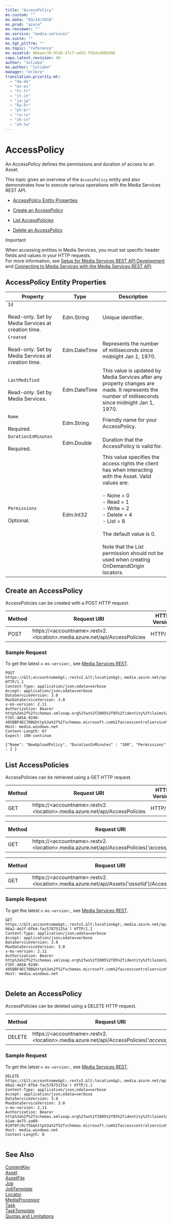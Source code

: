 ```yaml
---
title: "AccessPolicy"
ms.custom: ""
ms.date: "03/14/2018"
ms.prod: "azure"
ms.reviewer: ""
ms.service: "media-services"
ms.suite: ""
ms.tgt_pltfrm: ""
ms.topic: "reference"
ms.assetid: 9deaec39-9330-47c7-a452-f56dcd89b59b
caps.latest.revision: 40
author: "Juliako"
ms.author: "juliako"
manager: "erikre"
translation.priority.mt: 
  - "de-de"
  - "es-es"
  - "fr-fr"
  - "it-it"
  - "ja-jp"
  - "ko-kr"
  - "pt-br"
  - "ru-ru"
  - "zh-cn"
  - "zh-tw"
---
```

# AccessPolicy
An AccessPolicy defines the permissions and duration of access to an Asset.  
  
 This topic gives an overview of the `AccessPolicy` entity and also demonstrates how to execute various operations with the Media Services REST API.  
  
-   [AccessPolicy Entity Properties](../operations/accesspolicy.md#accesspolicy_properties)  
  
-   [Create an AccessPolicy](../operations/accesspolicy.md#create_an_accesspolicy)  
  
-   [List AccessPolicies](../operations/accesspolicy.md#list_accesspolicies)  
  
-   [Delete an AccessPolicy](../operations/accesspolicy.md#delete_an_accesspolicy)  
  
> [!IMPORTANT]
> When accessing entities in Media Services, you must set specific header fields and values in your HTTP requests. <br/>For more information, see [Setup for Media Services REST API Development](https://docs.microsoft.com/azure/media-services/media-services-rest-how-to-use) and [Connecting to Media Services with the Media Services REST API](https://docs.microsoft.com/azure/media-services/media-services-use-aad-auth-to-access-ams-api).  
  
##  <a name="accesspolicy_properties"></a> AccessPolicy Entity Properties  
  
|Property|Type|Description|  
|--------------|----------|-----------------|  
|`Id`<br /><br /> Read-only. Set by Media Services at creation time.|Edm.String|Unique identifier.|  
|`Created`<br /><br /> Read-only. Set by Media Services at creation time.|Edm.DateTime|Represents the number of milliseconds since midnight Jan 1, 1970.|  
|`LastModified`<br /><br /> Read-only. Set by Media Services.|Edm.DateTime|This value is updated by Media Services after any property changes are made. It represents the number of milliseconds since midnight Jan 1, 1970.|  
|`Name`<br /><br /> Required.|Edm.String|Friendly name for your AccessPolicy.|  
|`DurationInMinutes`<br /><br /> Required.|Edm.Double|Duration that the AccessPolicy is valid for.|  
|`Permissions`<br /><br /> Optional.|Edm.Int32|This value specifies the access rights the client has when interacting with the Asset. Valid values are:<br /><br /> -   None = 0<br />-   Read = 1<br />-   Write = 2<br />-   Delete = 4<br />-   List = 8<br /><br /> The default value is 0.<br /><br /> Note that the List permission should not be used when creating OnDemandOrigin locators.|  
  
##  <a name="create_an_accesspolicy"></a> Create an AccessPolicy  
 AccessPolicies can be created with a POST HTTP request.  
  
|Method|Request URI|HTTP Version|  
|------------|-----------------|------------------|  
|POST|https://&lt;accountname&gt;.restv2.&lt;location&gt;.media.azure.net/api/AccessPolicies|HTTP/1.1|  
  
### Sample Request  
  
 To get the latest `x-ms-version:`, see [Media Services REST](../operations/azure-media-services-rest-api-reference.md).  
  
```  
POST https://&lt;accountname&gt;.restv2.&lt;location&gt;.media.azure.net/api/AccessPolicies HTTP/1.1  
Content-Type: application/json;odata=verbose  
Accept: application/json;odata=verbose  
DataServiceVersion: 3.0  
MaxDataServiceVersion: 3.0  
x-ms-version: 2.11  
Authorization: Bearer http%3a%2f%2fschemas.xmlsoap.org%2fws%2f2005%2f05%2fidentity%2fclaims%2fnameidentifier=070500D0-F35C-4A5A-9249-485BBF4EC70B&http%3a%2f%2fschemas.microsoft.com%2faccesscontrolservice%2f2010%2f07%2fclaims%2fidentityprovider=https%3a%2f%2fwamsprodglobal001acs.accesscontrol.windows.net%2f&Audience=urn%3aWindowsAzureMediaServices&ExpiresOn=1334275521&Issuer=https%3a%2f%2fwamsprodglobal001acs.accesscontrol.windows.net%2f&HMACSHA256=GxdBb%2fmEyN7iHdNxbawawHRftLhPFFqxX1JZckuv3hY%3d  
Host: media.windows.net  
Content-Length: 67  
Expect: 100-continue  
  
{"Name": "NewUploadPolicy", "DurationInMinutes" : "100", "Permissions" : 2 }  
```  
  
##  <a name="list_accesspolicies"></a> List AccessPolicies  
 AccessPolicies can be retrieved using a GET HTTP request.  
  
|Method|Request URI|HTTP Version|  
|------------|-----------------|------------------|  
|GET|https://&lt;accountname&gt;.restv2.&lt;location&gt;.media.azure.net/api/AccessPolicies|HTTP/1.1|  
  
|Method|Request URI|HTTP Version|  
|------------|-----------------|------------------|  
|GET|https://&lt;accountname&gt;.restv2.&lt;location&gt;.media.azure.net/api/AccessPolicies('*accesspolicyid*')|HTTP/1.1|  
  
|Method|Request URI|HTTP Version|  
|------------|-----------------|------------------|  
|GET|https://&lt;accountname&gt;.restv2.&lt;location&gt;.media.azure.net/api/Assets('*assetid*')/AccessPolicies|HTTP/1.1|  
  
### Sample Request  
  
To get the latest `x-ms-version:`, see [Media Services REST](../operations/azure-media-services-rest-api-reference.md).  
  
```  
GET https://&lt;accountname&gt;.restv2.&lt;location&gt;.media.azure.net/api/AccessPolicies('nb:pid:UUID:ad05d8fa-06a2-4e2f-8fb4-fac57875135a') HTTP/1.1  
Content-Type: application/json;odata=verbose  
Accept: application/json;odata=verbose  
DataServiceVersion: 3.0  
MaxDataServiceVersion: 3.0  
x-ms-version: 2.11  
Authorization: Bearer http%3a%2f%2fschemas.xmlsoap.org%2fws%2f2005%2f05%2fidentity%2fclaims%2fnameidentifier=070500D0-F35C-4A5A-9249-485BBF4EC70B&http%3a%2f%2fschemas.microsoft.com%2faccesscontrolservice%2f2010%2f07%2fclaims%2fidentityprovider=https%3a%2f%2fnimbusvoddev.accesscontrol.windows.net%2f&Audience=urn%3aWindowsAzureMediaServices&ExpiresOn=1334276569&Issuer=https%3a%2f%2fwamsprodglobal001acs.accesscontrol.windows.net%2f&HMACSHA256=Cax61TKgo%2fLo5k6AWA%2brOLdAbMMd4poqvpVqiRPdTXk%3d  
Host: media.windows.net  
  
```  
  
##  <a name="delete_an_accesspolicy"></a> Delete an AccessPolicy  
 AccessPolicies can be deleted using a DELETE HTTP request.  
  
|Method|Request URI|HTTP Version|  
|------------|-----------------|------------------|  
|DELETE|https://&lt;accountname&gt;.restv2.&lt;location&gt;.media.azure.net/api/AccessPolicies('*accesspolicyid*')|HTTP/1.1|  
  
### Sample Request  
  
To get the latest `x-ms-version:`, see [Media Services REST](../operations/azure-media-services-rest-api-reference.md).  
  
```  
DELETE https://&lt;accountname&gt;.restv2.&lt;location&gt;.media.azure.net/api/AccessPolicies('nb:pid:UUID:ad05d8fa-06a2-4e2f-8fb4-fac57875135a') HTTP/1.1  
Content-Type: application/json;odata=verbose  
Accept: application/json;odata=verbose  
DataServiceVersion: 3.0  
MaxDataServiceVersion: 3.0  
x-ms-version: 2.11  
Authorization: Bearer http%3a%2f%2fschemas.xmlsoap.org%2fws%2f2005%2f05%2fidentity%2fclaims%2fnameidentifier=youraccountname&urn%3aSubscriptionId=2f84471d-b1ae-4e75-aa09-010f0fc0cf5b&http%3a%2f%2fschemas.microsoft.com%2faccesscontrolservice%2f2010%2f07%2fclaims%2fidentityprovider=https%3a%2f%2fwamsprodglobal001acs.accesscontrol.windows.net%2f&Audience=urn%3aWindowsAzureMediaServices&ExpiresOn=1337156939&Issuer=https%3a%2f%2fwamsprodglobal001acs.accesscontrol.windows.net%2f&HMACSHA256=IMU5VFP%2bhekKwnUJR13b%2fBMsrZF1h72pZdMlqZ8Txf8%3d  
Host: media.windows.net  
Content-Length: 0  
  
```  
  
## See Also  
 [ContentKey](../operations/contentkey.md)   
 [Asset](../operations/asset.md)   
 [AssetFile](../operations/assetfile.md)   
 [Job](../operations/job.md)   
 [JobTemplate](../operations/jobtemplate.md)   
 [Locator](../operations/locator.md)   
 [MediaProcessor](../operations/mediaprocessor.md)   
 [Task](../operations/task.md)   
 [TaskTemplate](../operations/tasktemplate.md)   
 [Quotas and Limitations](http://msdn.microsoft.com/en-us/82f7e538-6bdf-4883-aa50-24574cc4996e)